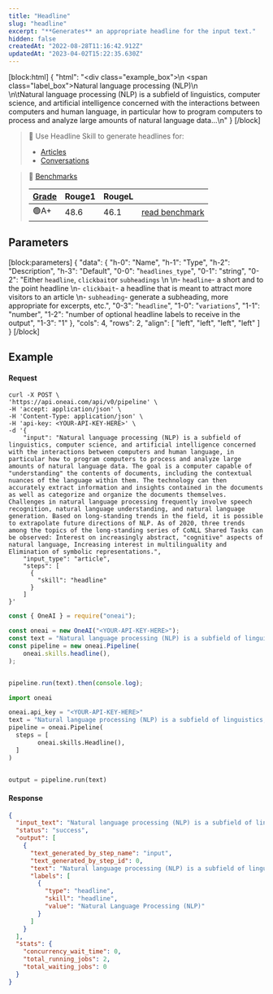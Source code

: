 ```yaml
---
title: "Headline"
slug: "headline"
excerpt: "**Generates** an appropriate headline for the input text."
hidden: false
createdAt: "2022-08-28T11:16:42.912Z"
updatedAt: "2023-04-02T15:22:35.630Z"
---
```

[block:html]
{
  "html": "<div class=\"example_box\">\n    <span class=\"label_box\">Natural language processing (NLP)</span>\n   <br/>\n\tNatural language processing (NLP) is a subfield of linguistics, computer science, and artificial intelligence concerned with the interactions between computers and human language, in particular how to program computers to process and analyze large amounts of natural language data...\n</div>"
}
[/block]



> 📘 Use Headline Skill to generate headlines for:
> 
> - [Articles](https://studio.oneai.com/?pipeline=8p3e5Y)
> - [Conversations](https://studio.oneai.com/?pipeline=42CdtX)

> 🚦 [Benchmarks](https://docs.oneai.com/docs/headline-benchmarks)
> 
> | [Grade](https://docs.oneai.com/docs/rouge-metrics-for-summary-headline) | Rouge1 | RougeL |                                                                   |
> | :---------------------------------------------------------------------- | :----- | :----- | :---------------------------------------------------------------- |
> | 🟢A+                                                                    | 48.6   | 46.1   | [read benchmark](https://docs.oneai.com/docs/headline-benchmarks) |

## Parameters

[block:parameters]
{
  "data": {
    "h-0": "Name",
    "h-1": "Type",
    "h-2": "Description",
    "h-3": "Default",
    "0-0": "`headlines_type`",
    "0-1": "string",
    "0-2": "Either `headline`, `clickbait`or `subheadings`  \n  \n- `headline`- a short and to the point headline  \n- `clickbait`- a headline that is meant to attract more visitors to an article  \n- `subheading`- generate a subheading, more appropriate for excerpts, etc.",
    "0-3": "`headline`",
    "1-0": "`variations`",
    "1-1": "number",
    "1-2": "number of optional headline labels to receive in the output",
    "1-3": "1"
  },
  "cols": 4,
  "rows": 2,
  "align": [
    "left",
    "left",
    "left",
    "left"
  ]
}
[/block]

## 

## Example

#### Request

```curl
curl -X POST \
'https://api.oneai.com/api/v0/pipeline' \
-H 'accept: application/json' \
-H 'Content-Type: application/json' \
-H 'api-key: <YOUR-API-KEY-HERE>' \
-d '{
    "input": "Natural language processing (NLP) is a subfield of linguistics, computer science, and artificial intelligence concerned with the interactions between computers and human language, in particular how to program computers to process and analyze large amounts of natural language data. The goal is a computer capable of "understanding" the contents of documents, including the contextual nuances of the language within them. The technology can then accurately extract information and insights contained in the documents as well as categorize and organize the documents themselves. Challenges in natural language processing frequently involve speech recognition, natural language understanding, and natural language generation. Based on long-standing trends in the field, it is possible to extrapolate future directions of NLP. As of 2020, three trends among the topics of the long-standing series of CoNLL Shared Tasks can be observed: Interest on increasingly abstract, "cognitive" aspects of natural language, Increasing interest in multilinguality and Elimination of symbolic representations.",
    "input_type": "article",
    "steps": [
      {
        "skill": "headline"
      }   
    ]
}'
```
```javascript Node.js
const { OneAI } = require("oneai");

const oneai = new OneAI("<YOUR-API-KEY-HERE>");
const text = "Natural language processing (NLP) is a subfield of linguistics, computer science, and artificial intelligence concerned with the interactions between computers and human language, in particular how to program computers to process and analyze large amounts of natural language data. The goal is a computer capable of "understanding" the contents of documents, including the contextual nuances of the language within them. The technology can then accurately extract information and insights contained in the documents as well as categorize and organize the documents themselves. Challenges in natural language processing frequently involve speech recognition, natural language understanding, and natural language generation. Based on long-standing trends in the field, it is possible to extrapolate future directions of NLP. As of 2020, three trends among the topics of the long-standing series of CoNLL Shared Tasks can be observed: Interest on increasingly abstract, "cognitive" aspects of natural language, Increasing interest in multilinguality and Elimination of symbolic representations.";
const pipeline = new oneai.Pipeline(
	oneai.skills.headline(),
);


pipeline.run(text).then(console.log);
```
```python
import oneai

oneai.api_key = "<YOUR-API-KEY-HERE>"
text = "Natural language processing (NLP) is a subfield of linguistics, computer science, and artificial intelligence concerned with the interactions between computers and human language, in particular how to program computers to process and analyze large amounts of natural language data. The goal is a computer capable of "understanding" the contents of documents, including the contextual nuances of the language within them. The technology can then accurately extract information and insights contained in the documents as well as categorize and organize the documents themselves. Challenges in natural language processing frequently involve speech recognition, natural language understanding, and natural language generation. Based on long-standing trends in the field, it is possible to extrapolate future directions of NLP. As of 2020, three trends among the topics of the long-standing series of CoNLL Shared Tasks can be observed: Interest on increasingly abstract, "cognitive" aspects of natural language, Increasing interest in multilinguality and Elimination of symbolic representations."
pipeline = oneai.Pipeline(
  steps = [
		oneai.skills.Headline(),
  ]
)


output = pipeline.run(text)
```



#### Response

```json API Response
{
  "input_text": "Natural language processing (NLP) is a subfield of linguistics, computer science, and artificial intelligence concerned with the interactions between computers and human language, in particular how to program computers to process and analyze large amounts of natural language data. The goal is a computer capable of \"understanding\" the contents of documents, including the contextual nuances of the language within them. The technology can then accurately extract information and insights contained in the documents as well as categorize and organize the documents themselves. Challenges in natural language processing frequently involve speech recognition, natural language understanding, and natural language generation. Based on long-standing trends in the field, it is possible to extrapolate future directions of NLP. As of 2020, three trends among the topics of the long-standing series of CoNLL Shared Tasks can be observed: Interest on increasingly abstract, \"cognitive\" aspects of natural language, Increasing interest in multilinguality and Elimination of symbolic representations.",
  "status": "success",
  "output": [
    {
      "text_generated_by_step_name": "input",
      "text_generated_by_step_id": 0,
      "text": "Natural language processing (NLP) is a subfield of linguistics, computer science, and artificial intelligence concerned with the interactions between computers and human language, in particular how to program computers to process and analyze large amounts of natural language data. The goal is a computer capable of \"understanding\" the contents of documents, including the contextual nuances of the language within them. The technology can then accurately extract information and insights contained in the documents as well as categorize and organize the documents themselves. Challenges in natural language processing frequently involve speech recognition, natural language understanding, and natural language generation. Based on long-standing trends in the field, it is possible to extrapolate future directions of NLP. As of 2020, three trends among the topics of the long-standing series of CoNLL Shared Tasks can be observed: Interest on increasingly abstract, \"cognitive\" aspects of natural language, Increasing interest in multilinguality and Elimination of symbolic representations.",
      "labels": [
        {
          "type": "headline",
          "skill": "headline",
          "value": "Natural Language Processing (NLP)"
        }
      ]
    }
  ],
  "stats": {
    "concurrency_wait_time": 0,
    "total_running_jobs": 2,
    "total_waiting_jobs": 0
  }
}
```